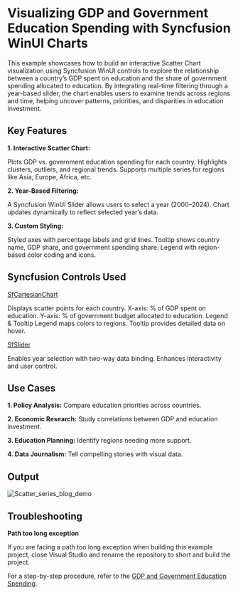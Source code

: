 # Visualizing GDP and Government Education Spending with Syncfusion WinUI Charts

This example showcases how to build an interactive Scatter Chart visualization using Syncfusion WinUI controls to explore the relationship between a country’s GDP spent on education and the share of government spending allocated to education.
By integrating real-time filtering through a year-based slider, the chart enables users to examine trends across regions and time, helping uncover patterns, priorities, and disparities in education investment.

## Key Features

**1. Interactive Scatter Chart:**

Plots GDP vs. government education spending for each country.
Highlights clusters, outliers, and regional trends.
Supports multiple series for regions like Asia, Europe, Africa, etc.

**2. Year-Based Filtering:**

A Syncfusion WinUI Slider allows users to select a year (2000–2024).
Chart updates dynamically to reflect selected year’s data.

**3. Custom Styling:**

Styled axes with percentage labels and grid lines.
Tooltip shows country name, GDP share, and government spending share.
Legend with region-based color coding and icons.

## Syncfusion Controls Used

[SfCartesianChart](https://help.syncfusion.com/winui/cartesian-charts/getting-started)

Displays scatter points for each country.
X-axis: % of GDP spent on education.
Y-axis: % of government budget allocated to education.
Legend & Tooltip
Legend maps colors to regions.
Tooltip provides detailed data on hover.

[SfSlider](https://help.syncfusion.com/winui/slider/getting-started)

Enables year selection with two-way data binding.
Enhances interactivity and user control.

## Use Cases

**1. Policy Analysis:** Compare education priorities across countries.

**2. Economic Research:** Study correlations between GDP and education investment.

**3. Education Planning:** Identify regions needing more support.

**4. Data Journalism:** Tell compelling stories with visual data.

## Output

![Scatter_series_blog_demo](https://github.com/user-attachments/assets/f381bb03-1bc4-4c62-a3fd-1c2f34f5fc58)

## Troubleshooting

**Path too long exception**

If you are facing a path too long exception when building this example project, close Visual Studio and rename the repository to short and build the project.

For a step-by-step procedure, refer to the [GDP and Government Education Spending]().
